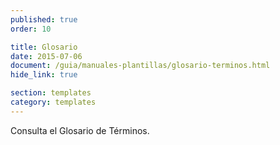 ```yaml
---
published: true
order: 10

title: Glosario
date: 2015-07-06
document: /guia/manuales-plantillas/glosario-terminos.html
hide_link: true

section: templates
category: templates
---
```


Consulta el Glosario de Términos.
